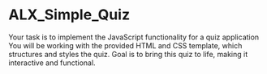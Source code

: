 # ALX_Simple_Quiz
Your task is to implement the JavaScript functionality for a quiz application  You will be working with the provided HTML and CSS template, which structures and styles the quiz. Goal is to bring this quiz to life, making it interactive and functional.
